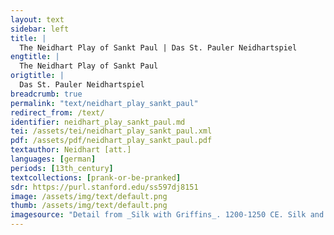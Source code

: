 ```yaml
---
layout: text
sidebar: left
title: |
  The Neidhart Play of Sankt Paul | Das St. Pauler Neidhartspiel
engtitle: |
  The Neidhart Play of Sankt Paul
origtitle: |
  Das St. Pauler Neidhartspiel
breadcrumb: true
permalink: "text/neidhart_play_sankt_paul"
redirect_from: /text/
identifier: neidhart_play_sankt_paul.md
tei: /assets/tei/neidhart_play_sankt_paul.xml
pdf: /assets/pdf/neidhart_play_sankt_paul.pdf
textauthor: Neidhart [att.]
languages: [german]
periods: [13th_century]
textcollections: [prank-or-be-pranked]
sdr: https://purl.stanford.edu/ss597dj8151
image: /assets/img/text/default.png
thumb: /assets/img/text/default.png
imagesource: "Detail from _Silk with Griffins_. 1200-1250 CE. Silk and silver-gilt metal on parchment over cotton. Central Asia, Sicily, or North Africa. 69 1/4 x 38 1/4 in. (175.9 x 97.2 cm). The Cloisters Collection, 1984, at the Metropolitan Museum of Art, New York. Object Number 1984.344. [https://www.metmuseum.org/art/collection/search/466119](https://www.metmuseum.org/art/collection/search/466119). [Public Domain]"
---
```

